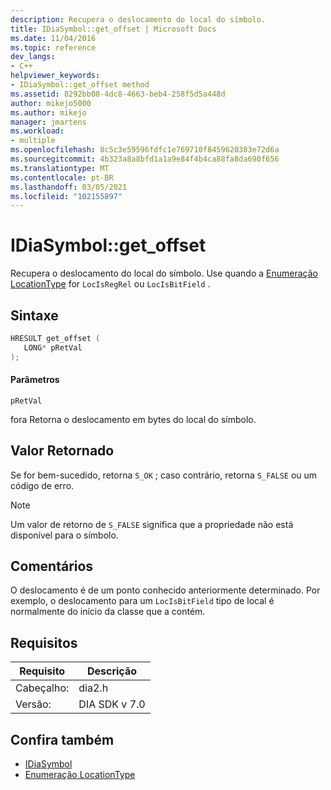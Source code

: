 ```yaml
---
description: Recupera o deslocamento do local do símbolo.
title: IDiaSymbol::get_offset | Microsoft Docs
ms.date: 11/04/2016
ms.topic: reference
dev_langs:
- C++
helpviewer_keywords:
- IDiaSymbol::get_offset method
ms.assetid: 8292bb08-4dc8-4663-beb4-258f5d5a448d
author: mikejo5000
ms.author: mikejo
manager: jmartens
ms.workload:
- multiple
ms.openlocfilehash: 8c5c3e59596fdfc1e769710f8459620303e72d6a
ms.sourcegitcommit: 4b323a8a8bfd1a1a9e84f4b4ca88fa8da690f656
ms.translationtype: MT
ms.contentlocale: pt-BR
ms.lasthandoff: 03/05/2021
ms.locfileid: "102155897"
---
```

# <a name="idiasymbolget_offset"></a>IDiaSymbol::get_offset
Recupera o deslocamento do local do símbolo. Use quando a [Enumeração LocationType](../../debugger/debug-interface-access/locationtype.md) for `LocIsRegRel` ou `LocIsBitField` .

## <a name="syntax"></a>Sintaxe

```C++
HRESULT get_offset ( 
   LONG* pRetVal
);
```

#### <a name="parameters"></a>Parâmetros
 `pRetVal`

fora Retorna o deslocamento em bytes do local do símbolo.

## <a name="return-value"></a>Valor Retornado
 Se for bem-sucedido, retorna `S_OK` ; caso contrário, retorna `S_FALSE` ou um código de erro.

> [!NOTE]
> Um valor de retorno de `S_FALSE` significa que a propriedade não está disponível para o símbolo.

## <a name="remarks"></a>Comentários
 O deslocamento é de um ponto conhecido anteriormente determinado. Por exemplo, o deslocamento para um `LocIsBitField` tipo de local é normalmente do início da classe que a contém.

## <a name="requirements"></a>Requisitos

|Requisito|Descrição|
|-----------------|-----------------|
|Cabeçalho:|dia2.h|
|Versão:|DIA SDK v 7.0|

## <a name="see-also"></a>Confira também
- [IDiaSymbol](../../debugger/debug-interface-access/idiasymbol.md)
- [Enumeração LocationType](../../debugger/debug-interface-access/locationtype.md)
